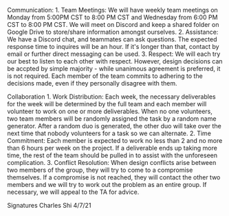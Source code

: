 Communication:
    1. Team Meetings: We will have weekly team meetings on Monday from 5:00PM CST to 8:00 PM CST and Wednesday from 6:00 PM CST to 8:00 PM CST. We will meet on Discord and keep a shared folder on Google Drive to store/share information amongst ourselves.
    2. Assistance: We have a Discord chat, and teammates can ask questions. The expected response
    time to inquires will be an hour. If it's longer than that, contact by email or further direct
    messaging can be used.
    3. Respect: We will each try our best to listen to each other with respect. However, design decisions can be accpted by simple majority - while unanimous agreement is preferred, it is not required. Each member of the team commits to adhering to the decisions made, even if they personally disagree with them.

Collaboration
    1. Work Distribution: Each week, the necessary deliverables for the week will be determined by the full team and each member will volunteer to work on one or more deliverables. When no one volunteers, two team members will be randomly assigned the task by a random name generator. After a random duo is generated, the other duo will take over the next time that nobody volunteers for a task so we can alternate.
    2. Time Commitment: Each member is expected to work no less than 2 and no more than 6 hours per week on the project. If a deliverable ends up taking more time, the rest of the team should be pulled in to assist with the unforeseen complication.
    3. Conflict Resolution: When design conflicts arise between two members of the group, they will try to come to a compromise themselves. If a compromise is not reached, they will contact the other two members and we will try to work out the problem as an entire group. If necessary, we will appeal to the TA for advice.

Signatures
Charles Shi 4/7/21